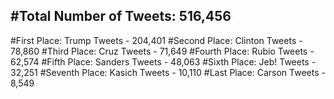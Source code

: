 #Total Number of Tweets: 516,456 
---
#First Place: Trump Tweets - 204,401
#Second Place: Clinton Tweets - 78,860
#Third Place: Cruz Tweets - 71,649
#Fourth Place: Rubio Tweets - 62,574
#Fifth Place: Sanders Tweets - 48,063
#Sixth Place: Jeb! Tweets - 32,251
#Seventh Place: Kasich Tweets - 10,110
#Last Place: Carson Tweets - 8,549
